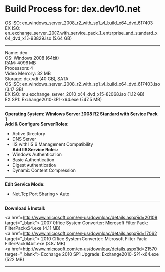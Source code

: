 Build Process for: dex.dev10.net 
================================
OS ISO: en_windows_server_2008_r2_with_sp1_vl_build_x64_dvd_617403<br>
EX ISO: en_exchange_server_2007_with_service_pack_1_enterprise_and_standard_x64_dvd_x13-93829.iso (5.64 GB)<br>
___
Name: dex<br>
OS: Windows 2008 (64bit)<br>
RAM: 4096 MB<br>
Processors: 4<br>
Video Memory: 32 MB<br>
Storage: dex.vdi (40 GB), SATA<br>
OS ISO: en_windows_server_2008_r2_with_sp1_vl_build_x64_dvd_617403.iso (3.17 GB)<br>
EX ISO: mu_exchange_server_2010_x64_dvd_x15-82068.iso (1.12 GB)<br>
EX SP1: Exchange2010-SP1-x64.exe (547.5 MB)<br>
___
<b>Operating System: Windows Server 2008 R2 Standard with Service Pack 1</b><br>
<b>Add & Configure Server Roles:</b><br>
- Active Directory<br>
- DNS Server<br>
- IIS with IIS 6 Management Compatibility<br>
<b>Add IIS Service Roles:</b><br>
- Windows Authentication<br>
- Basic Authentication<br>
- Digest Authentication<br>
- Dynamic Content Compression<br>

___
<b>Edit Service Mode:</b><br>
- Net.Tcp Port Sharing > Auto<br>

___
<b>Download & Install:</b><br>

<a href=http://www.microsoft.com/en-us/download/details.aspx?id=20109 target="_blank"> 2007 Office System Converter: Microsoft Filter Pack: FilterPackx64.exe (4.11 MB) </a><br>
<a href=http://www.microsoft.com/en-us/download/details.aspx?id=17062 target="_blank"> 2010 Office System Converter: Microsoft Filter Pack: FilterPack64bit.exe (3.87 MB) </a><br>
<a href=http://www.microsoft.com/en-us/download/details.aspx?id=21570 target="_blank"> Exchange 2010 SP1 Upgrade: Exchange2010-SP1-x64.exe (522 MB) </a><br>
___
